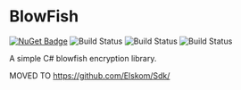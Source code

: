 # BlowFish

[![NuGet Badge](https://buildstats.info/nuget/BlowFish?includePreReleases=true)](https://www.nuget.org/packages/BlowFish/)
![Build Status](https://github.com/Elskom/BlowFish/workflows/.NET%20Core%20%28build%20%26%20publish%20pre-release%29/badge.svg)
![Build Status](https://github.com/Elskom/BlowFish/workflows/.NET%20Core%20%28build%20%26%20publish%20release%29/badge.svg)
![Build Status](https://github.com/Elskom/BlowFish/workflows/.NET%20Core%20%28build20pull%20request%29/badge.svg)

A simple C# blowfish encryption library.

MOVED TO https://github.com/Elskom/Sdk/
